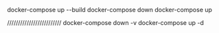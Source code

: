 
docker-compose up --build
docker-compose down
docker-compose up




/////////////////////////
docker-compose down -v
docker-compose up -d 

